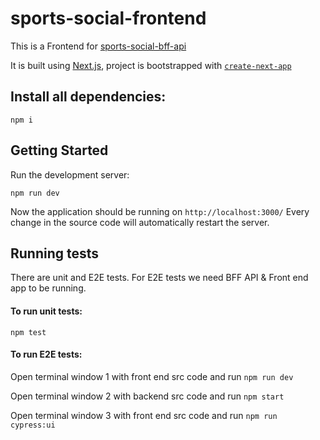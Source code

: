 # sports-social-frontend
This is a Frontend for [sports-social-bff-api](https://github.com/aterna01/sports-social-bff-api)

It is built using [Next.js](https://nextjs.org), project is bootstrapped with [`create-next-app`](https://nextjs.org/docs/app/api-reference/cli/create-next-app)

## Install all dependencies:
```
npm i
```

## Getting Started

Run the development server:

```
npm run dev
```

Now the application should be running on ```http://localhost:3000/```
Every change in the source code will automatically restart the server.

## Running tests
There are unit and E2E tests. For E2E tests we need BFF API & Front end app to be running. 

#### To run unit tests:
```npm test```

#### To run E2E tests:
Open terminal window 1 with front end src code and run
```npm run dev```

Open terminal window 2 with backend src code and run
```npm start```

Open terminal window 3 with front end src code and run
```npm run cypress:ui```
